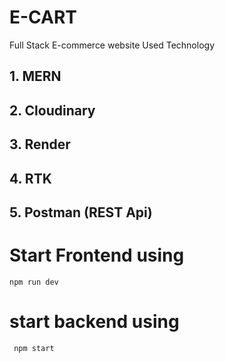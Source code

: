 # E-CART
Full Stack E-commerce website
Used Technology
## 1. MERN 
## 2. Cloudinary
## 3. Render
## 4. RTK
## 5. Postman (REST Api)


# Start Frontend using 
<code>npm run dev </code>

# start backend using 
<code> npm start </code>

